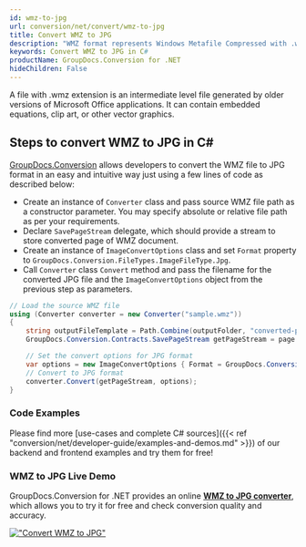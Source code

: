 ```yaml
---
id: wmz-to-jpg
url: conversion/net/convert/wmz-to-jpg
title: Convert WMZ to JPG
description: "WMZ format represents Windows Metafile Compressed with .wmz extension. Learn how to convert WMZ to JPG file programmatically in C# language using GroupDocs.Conversion for .NET library."
keywords: Convert WMZ to JPG in C#
productName: GroupDocs.Conversion for .NET
hideChildren: False
---
```


A file with .wmz extension is an intermediate level file generated by older versions of Microsoft Office applications. It can contain embedded equations, clip art, or other vector graphics.

## Steps to convert WMZ to JPG in C#

[GroupDocs.Conversion](https://products.groupdocs.com/conversion/net) allows developers to convert the WMZ file to JPG format in an easy and intuitive way just using a few lines of code as described below:

* Create an instance of `Converter` class and pass source WMZ file path as a constructor parameter. You may specify absolute or relative file path as per your requirements. 
* Declare `SavePageStream` delegate, which should provide a stream to store converted page of WMZ document.
* Create an instance of `ImageConvertOptions` class and set `Format` property to `GroupDocs.Conversion.FileTypes.ImageFileType.Jpg`.
* Call `Converter` class `Convert` method and pass the filename for the converted JPG file and the `ImageConvertOptions` object from the previous step as parameters.

```csharp
// Load the source WMZ file
using (Converter converter = new Converter("sample.wmz"))
{
    string outputFileTemplate = Path.Combine(outputFolder, "converted-page-{0}.jpg");
    GroupDocs.Conversion.Contracts.SavePageStream getPageStream = page => new FileStream(string.Format(outputFileTemplate, page), FileMode.Create);

    // Set the convert options for JPG format
    var options = new ImageConvertOptions { Format = GroupDocs.Conversion.FileTypes.ImageFileType.Jpg };   
    // Convert to JPG format
    converter.Convert(getPageStream, options);
}
```

### Code Examples

Please find more [use-cases and complete C# sources]({{< ref "conversion/net/developer-guide/examples-and-demos.md" >}}) of our backend and frontend examples and try them for free!

### WMZ to JPG Live Demo

GroupDocs.Conversion for .NET provides an online [**WMZ to JPG converter**](https://products.groupdocs.app/conversion/wmz-to-jpg), which allows you to try it for free and check conversion quality and accuracy.

[!["Convert WMZ to JPG"](conversion/net/images/convert-to-jpg/convert-wmz-to-jpg.png)](https://products.groupdocs.app/conversion/wmz-to-jpg)
